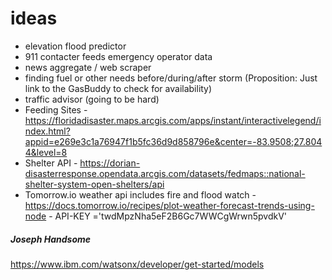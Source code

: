 # ideas

- elevation flood predictor
- 911 contacter feeds emergency operator data
- news aggregate / web scraper
- finding fuel or other needs before/during/after storm (Proposition: Just link to the GasBuddy to check for availability)
- traffic advisor (going to be hard)
- Feeding Sites - https://floridadisaster.maps.arcgis.com/apps/instant/interactivelegend/index.html?appid=e269e3c1a76947f1b5fc36d9d858796e&center=-83.9508;27.8044&level=8
- Shelter API - https://dorian-disasterresponse.opendata.arcgis.com/datasets/fedmaps::national-shelter-system-open-shelters/api
- Tomorrow.io weather api includes fire and flood watch - https://docs.tomorrow.io/recipes/plot-weather-forecast-trends-using-node - API-KEY ='twdMpzNha5eF2B6Gc7WWCgWrwn5pvdkV'


##### Joseph Handsome

https://www.ibm.com/watsonx/developer/get-started/models
